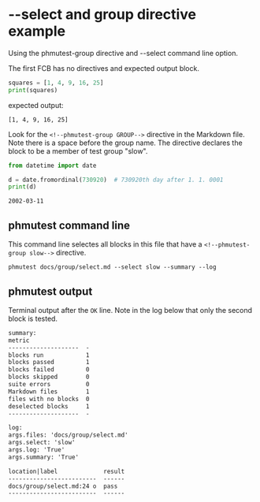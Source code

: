 # --select and group directive example

Using the phmutest-group directive and --select command line option.

The first FCB has no directives and expected output block.

```python
squares = [1, 4, 9, 16, 25]
print(squares)
```

expected output:

```expected-output
[1, 4, 9, 16, 25]
```

Look for the `<!--phmutest-group GROUP-->` directive in the Markdown file.
Note there is a space before the group name.
The directive declares the block to be a member of test group "slow".

<!--phmutest-group slow-->

```python
from datetime import date

d = date.fromordinal(730920)  # 730920th day after 1. 1. 0001
print(d)
```

```expected-output
2002-03-11
```

## phmutest command line

This command line selectes all blocks in this file that have a
`<!--phmutest-group slow-->` directive.

```shell
phmutest docs/group/select.md --select slow --summary --log
```

## phmutest output

Terminal output after the `OK` line.
Note in the log below that only the second block is tested.

```txt
summary:
metric
--------------------  -
blocks run            1
blocks passed         1
blocks failed         0
blocks skipped        0
suite errors          0
Markdown files        1
files with no blocks  0
deselected blocks     1
--------------------  -

log:
args.files: 'docs/group/select.md'
args.select: 'slow'
args.log: 'True'
args.summary: 'True'

location|label             result
-------------------------  ------
docs/group/select.md:24 o  pass
-------------------------  ------
```
